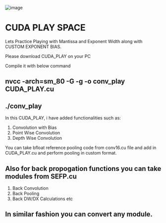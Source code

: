 ![image](https://github.com/user-attachments/assets/2dc2f7d4-7d98-4b8e-bd3e-3d36e3cf97e9)
# CUDA PLAY SPACE

Lets Practice Playing with Mantissa and Exponent Width along with CUSTOM EXPONENT BIAS.

Please download CUDA_PLAY on your PC

Compile it with below command

## nvcc -arch=sm_80  -G -g -o conv_play CUDA_PLAY.cu
## ./conv_play

In this CUDA_PLAY, i have added functionalities such as:
1. Convolution with Bias
2. Point Wise Convolution
3. Depth Wise Convolution

You can take bfloat reference pooling code from conv16.cu file and add in CUDA_PLAY.cu and perform pooling in custom format.

## Also for back propogation functions you can take modules from SEFP.cu
1. Back Convolution
2. Back Pooling
3. Back DW/DX Calculations etc

## In similar fashion you can convert any module.
